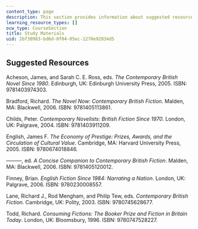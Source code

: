 ```yaml
---
content_type: page
description: This section provides information about suggested resources for the course.
learning_resource_types: []
ocw_type: CourseSection
title: Study Materials
uid: 2bf30983-bd6d-0f04-05ec-1270e92034d5
---
```


Suggested Resources
-------------------

Acheson, James, and Sarah C. E. Ross, eds. _The Contemporary British Novel Since 1980_. Edinburgh, UK: Edinburgh University Press, 2005. ISBN: 9781403974303.

Bradford, Richard. _The Novel Now: Contemporary British Fiction_. Malden, MA: Blackwell, 2006. ISBN: 9781405113861.

Childs, Peter. _Contemporary Novelists: British Fiction Since 1970_. London, UK: Palgrave, 2004. ISBN: 9781403911209.

English, James F. _The Economy of Prestige: Prizes, Awards, and the Circulation of Cultural Value_. Cambridge, MA: Harvard University Press, 2005. ISBN: 9780674018846.

———, ed. _A Concise Companion to Contemporary British Fiction_. Malden, MA: Blackwell, 2006. ISBN: 9781405120012.

Finney, Brian. _English Fiction Since 1984: Narrating a Nation_. London, UK: Palgrave, 2006. ISBN: 9780230008557.

Lane, Richard J., Rod Mengham, and Philip Tew, eds. _Contemporary British Fiction_. Cambridge, UK: Polity, 2003. ISBN: 9780745628677.

Todd, Richard. _Consuming Fictions: The Booker Prize and Fiction in Britain Today_. London, UK: Bloomsbury, 1996. ISBN: 9780747528227.